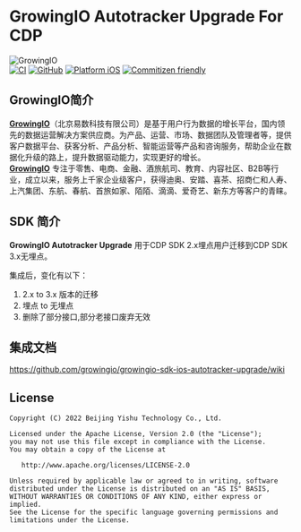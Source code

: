 GrowingIO Autotracker Upgrade For CDP
======
![GrowingIO](https://www.growingio.com/vassets/images/home_v3/gio-logo-primary.svg)  
[![CI](https://github.com/growingio/growingio-sdk-ios-autotracker-cdp/workflows/CI/badge.svg)](https://github.com/growingio/growingio-sdk-ios-autotracker-cdp/actions)
[![GitHub](https://img.shields.io/github/license/growingio/growingio-sdk-ios-autotracker-cdp)](https://github.com/growingio/growingio-sdk-ios-autotracker-cdp/blob/master/LICENSE)
[![Platform iOS](https://img.shields.io/badge/platform-iOS-brightgreen)]()
[![Commitizen friendly](https://img.shields.io/badge/commitizen-friendly-brightgreen.svg)](http://commitizen.github.io/cz-cli/)

## GrowingIO简介
[**GrowingIO**](https://www.growingio.com/)（北京易数科技有限公司）是基于用户行为数据的增长平台，国内领先的数据运营解决方案供应商。为产品、运营、市场、数据团队及管理者等，提供客户数据平台、获客分析、产品分析、智能运营等产品和咨询服务，帮助企业在数据化升级的路上，提升数据驱动能力，实现更好的增长。  
[**GrowingIO**](https://www.growingio.com/) 专注于零售、电商、金融、酒旅航司、教育、内容社区、B2B等行业，成立以来，服务上千家企业级客户，获得迪奥、安踏、喜茶、招商仁和人寿、上汽集团、东航、春航、首旅如家、陌陌、滴滴、爱奇艺、新东方等客户的青睐。

## SDK 简介

**GrowingIO Autotracker Upgrade** 用于CDP SDK 2.x埋点用户迁移到CDP SDK 3.x无埋点。

集成后，变化有以下：

1. 2.x to 3.x 版本的迁移
2. 埋点 to 无埋点
3. 删除了部分接口,部分老接口废弃无效

## 集成文档

https://github.com/growingio/growingio-sdk-ios-autotracker-upgrade/wiki

## License
```
Copyright (C) 2022 Beijing Yishu Technology Co., Ltd.

Licensed under the Apache License, Version 2.0 (the "License");
you may not use this file except in compliance with the License.
You may obtain a copy of the License at

   http://www.apache.org/licenses/LICENSE-2.0

Unless required by applicable law or agreed to in writing, software
distributed under the License is distributed on an "AS IS" BASIS,
WITHOUT WARRANTIES OR CONDITIONS OF ANY KIND, either express or implied.
See the License for the specific language governing permissions and
limitations under the License.
```
